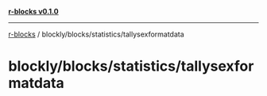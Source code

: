 [**r-blocks v0.1.0**](../../../../README.md)

***

[r-blocks](../../../../modules.md) / blockly/blocks/statistics/tallysexformatdata

# blockly/blocks/statistics/tallysexformatdata
